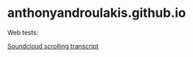 # anthonyandroulakis.github.io
Web tests:

<a href="http://anthonyandroulakis.github.io/anthonyandroulakis.github.io/SoundcloudScrollingTranscript/index.html">Soundcloud scrolling transcript</a>

